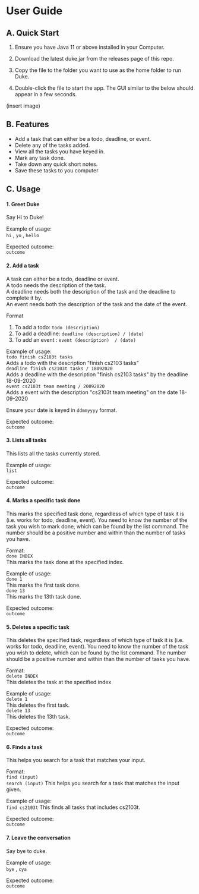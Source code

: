 # User Guide

## A. Quick Start
1. Ensure you have Java 11 or above installed in your Computer.

2. Download the latest duke.jar from the releases page of this repo.

3. Copy the file to the folder you want to use as the home folder to run Duke.

4. Double-click the file to start the app. The GUI similar to the below should appear in a few seconds.

(insert image)

## B. Features 
- Add a task that can either be a todo, deadline, or event.
- Delete any of the tasks added.
- View all the tasks you have keyed in.
- Mark any task done. 
- Take down any quick short notes. 
- Save these tasks to you computer


## C. Usage

#### 1. Greet Duke

Say Hi to Duke!

Example of usage: <br/>
`hi` , `yo` , `hello`

Expected outcome: <br/>
`outcome`

#### 2. Add a task

A task can either be a todo, deadline or event. <br/>
A todo needs the description of the task. <br/>
A deadline needs both the description of the task and the deadline to complete it by. <br/>
An event needs both the description of the task and the date of the event. 

Format <br/>
1. To add a todo: `todo (description)`
2. To add a deadline: `deadline (description) / (date)`
3. To add an event : `event (description)  / (date)`

Example of usage: <br/>
`todo finish cs2103t tasks` <br/> 
Adds a todo with the description "finish cs2103 tasks" <br/>
`deadline finish cs2103t tasks / 18092020` <br/> 
Adds a deadline with the description "finish cs2103 tasks" by the deadline 18-09-2020<br/>
`event cs2103t team meeting / 20092020` <br/> 
Adds a event with the description "cs2103t team meeting" on the date 18-09-2020<br/>

Ensure your date is keyed in `ddmmyyyy` format. 

Expected outcome:<br/>
`outcome`

#### 3. Lists all tasks

This lists all the tasks currently stored. 

Example of usage: <br/>
`list`

Expected outcome:<br/>
`outcome`

#### 4. Marks a specific task done

This marks the specified task done, regardless of which type of task it is (i.e. works for todo, deadline, event).
You need to know the number of the task you wish to mark done, which can be found by the list command. 
The number should be a positive number and within than the number of tasks you have. 

Format:  <br/>
 `done INDEX` <br/> 
 This marks the task done at the specified index.
 
Example of usage: <br/>
`done 1`  <br/>
This marks the first task done.<br/>
`done 13` <br/>
This marks the 13th task done.

Expected outcome:<br/>
`outcome`

#### 5. Deletes a specific task

This deletes the specified task, regardless of which type of task it is (i.e. works for todo, deadline, event).
You need to know the number of the task you wish to delete, which can be found by the list command. 
The number should be a positive number and within than the number of tasks you have. 
 
Format:  <br/>
`delete INDEX` <br/>
This deletes the task at the specified index
 
Example of usage: <br/>
`delete 1`  <br/>
This deletes the first task.<br/>
`delete 13` <br/>
This deletes the 13th task.
 
Expected outcome:<br/>
`outcome`

#### 6. Finds a task

This helps you search for a task that matches your input.

Format: <br/>
`find (input)` <br/>
`search (input)`
This helps you search for a task that matches the input given.

Example of usage: <br/>
`find cs2103t` 
This finds all tasks that includes cs2103t.

Expected outcome:<br/>
`outcome`

#### 7. Leave the conversation

Say bye to duke.

Example of usage: <br/>
`bye` , `cya`

Expected outcome:<br/>
`outcome`
